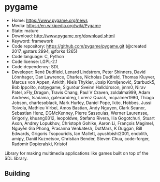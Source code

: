 # pygame

- Home: https://www.pygame.org/news
- Media: https://en.wikipedia.org/wiki/Pygame
- State: mature
- Download: http://www.pygame.org/download.shtml
- Keyword: framework
- Code repository: https://github.com/pygame/pygame.git (@created 2017, @stars 2994, @forks 1265)
- Code language: C, Python
- Code license: LGPL-2.1
- Code dependency: SDL
- Developer: René Dudfield, Lenard Lindstrom, Peter Shinners, David Lönnhager, Dan Lawrence, Charles, Nicholas Dudfield, Thomas Kluyver, Marcus von Appen, Ankith, Niels Thykier, Josip Komljenović, Starbuck5, Bob Ippolito, notpygame, Sigurður Sveinn Halldórsson, jmm0, Nirav Patel, xFly_Dragon, Travis Chang, Paul V Craven, zoldalma999, Adam Andrews, tsadama, galexandreg, Lorenz Quack, mcpalmer1980, Thiago Jobson, charlesoblack, Mark Hurley, Daniel Pope, lkito, Hobbes, Jussi Toivola, Mathieu Virbel, Amos Bastian, Andy Nguyen, Clark Seanor, Sebastian Henz, DGMcKenney, Pierre Sassoulas, Werner Laurensse, Grigoriy, khuang0312, leopoldwe, Stefano Rivera, Ilia Gogotchuri, Stuart Axon, Andrey Lopukhov, Christoph Gohlke, Aaron Li, François Magimel, Nguyễn Gia Phong, Prasanna Venkatesh, DotMars, K Duggan, Bill Edwards, Grigoris Tsopouridis, Ian Mallett, ayushbisht2001, endolith, amipy, Daniil Kuznetsov, Christian Bender, Steven Chua, code-forger, Radomir Dopieralski, Kristof

Library for making multimedia applications like games built on top of the SDL library.

## Building
